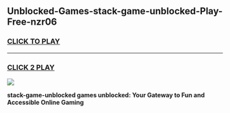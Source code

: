 
## Unblocked-Games-stack-game-unblocked-Play-Free-nzr06
<h3>
<a href="https://premium76.site?title=stack-game-unblocked&ref=18A">CLICK TO PLAY</a></h3>
<hr>

<h3>
<a href="https://premium76.site?title=stack-game-unblocked&ref=18A">CLICK 2 PLAY</a>
  
</h3>

<a href="https://premium76.site?title=stack-game-unblocked&ref=18A"><img src="https://clearcache.store/games.png"></a>


**stack-game-unblocked games unblocked: Your Gateway to Fun and Accessible Online Gaming**
